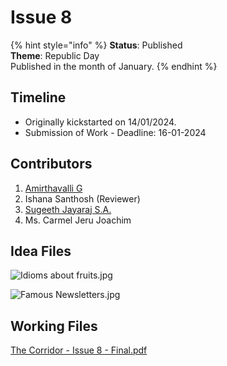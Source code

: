 # Issue 8

{% hint style="info" %}
**Status**: Published \
**Theme**: Republic Day\
Published in the month of January.
{% endhint %}

## Timeline

* Originally kickstarted on 14/01/2024.
* Submission of Work - Deadline: 16-01-2024

## Contributors

1. [Amirthavalli G](craftdocs://users?id=d88f2a8e-d7c9-c907-f725-5a572a912f01)
2. Ishana Santhosh (Reviewer)
3. [Sugeeth Jayaraj S.A.](https://app.gitbook.com/u/9Om3tUS42vUVpNcq3eN15t09EZU2 "mention")
4. Ms. Carmel Jeru Joachim

## Idea Files

![Idioms about fruits.jpg](https://i.pinimg.com/564x/41/e2/6d/41e26d1ffa7158cb5169748f415587e6.jpg)

![Famous Newsletters.jpg](https://res.craft.do/user/full/34ae8ebc-d508-7305-20e2-17e06364862c/doc/3491F8B8-527B-4029-A8C5-FBF1AF7CCE2D/01054bd0-c5b9-4a96-8968-f6c659e90bc1)

## Working Files

[The Corridor - Issue 8 - Final.pdf](https://res.craft.do/user/full/34ae8ebc-d508-7305-20e2-17e06364862c/doc/3491F8B8-527B-4029-A8C5-FBF1AF7CCE2D/DFB1E21D-E3A3-418C-9A2E-3520BAF06B59\_2/mYroXs6r4zJMAqJJdUJrpJSUij85c2ioJutF9RqRCbkz/The%20Corridor%20-%20Issue%208%20-%20Final.pdf)
